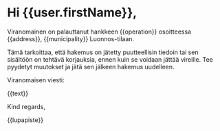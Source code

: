 # Hi {{user.firstName}},

Viranomainen on palauttanut hankkeen {{operation}} osoitteessa {{address}}, {{municipality}} Luonnos-tilaan.

T&auml;m&auml; tarkoittaa, ett&auml; hakemus on j&auml;tetty puutteellisin tiedoin tai sen sis&auml;lt&ouml;&ouml;n on teht&auml;v&auml; korjauksia, ennen kuin se voidaan j&auml;tt&auml;&auml; vireille. Tee pyydetyt muutokset ja j&auml;t&auml; sen j&auml;lkeen hakemus uudelleen.

Viranomaisen viesti:

{{text}}

Kind regards,

{{lupapiste}}